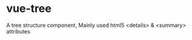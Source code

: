 # vue-tree
A tree structure component, Mainly used html5 &lt;details> &amp; &lt;summary> attributes
